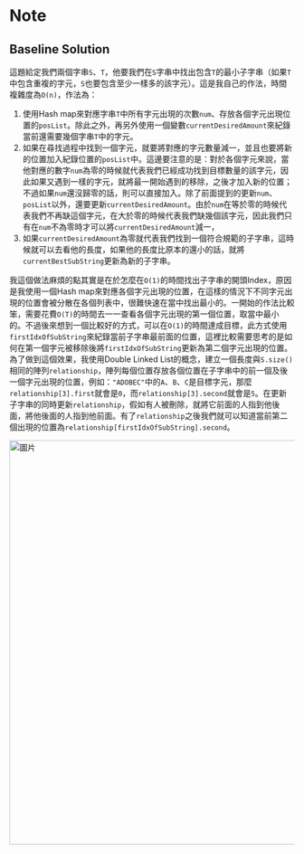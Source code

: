 # Note

## Baseline Solution

這題給定我們兩個字串`S`、`T`，他要我們在`S`字串中找出包含`T`的最小子字串（如果`T`中包含重複的字元，`S`也要包含至少一樣多的該字元）。這是我自己的作法，時間複雜度為`O(n)`，作法為：
1. 使用Hash map來對應字串`T`中所有字元出現的次數`num`、存放各個字元出現位置的`posList`。除此之外，再另外使用一個變數`currentDesiredAmount`來紀錄當前還需要幾個字串`T`中的字元。
2. 如果在尋找過程中找到一個字元，就要將對應的字元數量減一，並且也要將新的位置加入紀錄位置的`posList`中。這邊要注意的是：對於各個字元來說，當他對應的數字`num`為零的時候就代表我們已經成功找到目標數量的該字元，因此如果又遇到一樣的字元，就將最一開始遇到的移除，之後才加入新的位置；不過如果`num`還沒歸零的話，則可以直接加入。除了前面提到的更新`num`、`posList`以外，還要更新`currentDesiredAmount`。由於`num`在等於零的時候代表我們不再缺這個字元，在大於零的時候代表我們缺幾個該字元，因此我們只有在`num`不為零時才可以將`currentDesiredAmount`減一，
3. 如果`currentDesiredAmount`為零就代表我們找到一個符合規範的子字串，這時候就可以去看他的長度，如果他的長度比原本的還小的話，就將`currentBestSubString`更新為新的子字串。

我這個做法麻煩的點其實是在於怎麼在`O(1)`的時間找出子字串的開頭Index，原因是我使用一個Hash map來對應各個字元出現的位置，在這樣的情況下不同字元出現的位置會被分散在各個列表中，很難快速在當中找出最小的。一開始的作法比較笨，需要花費`O(T)`的時間去一一查看各個字元出現的第一個位置，取當中最小的。不過後來想到一個比較好的方式，可以在`O(1)`的時間達成目標，此方式使用`firstIdxOfSubString`來紀錄當前子字串最前面的位置，這裡比較需要思考的是如何在第一個字元被移除後將`firstIdxOfSubString`更新為第二個字元出現的位置。為了做到這個效果，我使用Double Linked List的概念，建立一個長度與`S.size()`相同的陣列`relationship`，陣列每個位置存放各個位置在子字串中的前一個及後一個字元出現的位置，例如：`"ADOBEC"`中的`A`、`B`、`C`是目標字元，那麼`relationship[3].first`就會是`0`，而`relationship[3].second`就會是`5`。在更新子字串的同時更新`relationship`，假如有人被刪除，就將它前面的人指到他後面，將他後面的人指到他前面。有了`relationship`之後我們就可以知道當前第二個出現的位置為`relationship[firstIdxOfSubString].second`。

<img width="715" alt="圖片" src="https://user-images.githubusercontent.com/55487740/155848255-0316e064-fe97-4edf-9df6-42afbc6cd86c.png">
